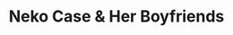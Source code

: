 ---
title: "Neko Case & Her Boyfriends"
summary: "None"
slug: "neko-case-her-boyfriends"
image: "neko-case-her-boyfriends.jpg"
apple_music_artist_url: "None"
wikipedia_url: "none"
---
